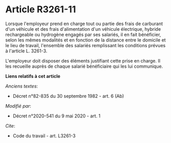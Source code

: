 # Article R3261-11

Lorsque l'employeur prend en charge tout ou partie des frais de carburant d'un véhicule et des frais d'alimentation d'un
véhicule électrique, hybride rechargeable ou hydrogène engagés par ses salariés, il en fait bénéficier, selon les mêmes
modalités et en fonction de la distance entre le domicile et le lieu de travail, l'ensemble des salariés remplissant les
conditions prévues à l'article L. 3261-3.

L'employeur doit disposer des éléments justifiant cette prise en charge. Il les recueille auprès de chaque salarié
bénéficiaire qui les lui communique.

**Liens relatifs à cet article**

_Anciens textes_:

  - Décret n°82-835 du 30 septembre 1982 - art. 6 (Ab)

_Modifié par_:

  - Décret n°2020-541 du 9 mai 2020 - art. 1

_Cite_:

  - Code du travail - art. L3261-3
